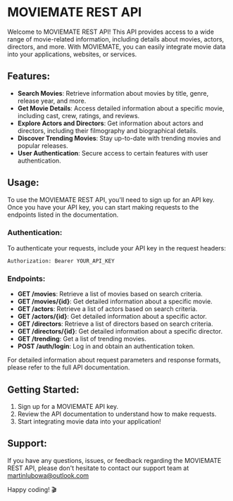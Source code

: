 # MOVIEMATE REST API

Welcome to MOVIEMATE REST API! This API provides access to a wide range of movie-related information, including details about movies, actors, directors, and more. With MOVIEMATE, you can easily integrate movie data into your applications, websites, or services.

## Features:

- **Search Movies**: Retrieve information about movies by title, genre, release year, and more.
- **Get Movie Details**: Access detailed information about a specific movie, including cast, crew, ratings, and reviews.
- **Explore Actors and Directors**: Get information about actors and directors, including their filmography and biographical details.
- **Discover Trending Movies**: Stay up-to-date with trending movies and popular releases.
- **User Authentication**: Secure access to certain features with user authentication.

## Usage:

To use the MOVIEMATE REST API, you'll need to sign up for an API key. Once you have your API key, you can start making requests to the endpoints listed in the documentation.

### Authentication:

To authenticate your requests, include your API key in the request headers:

```
Authorization: Bearer YOUR_API_KEY
```

### Endpoints:

- **GET /movies**: Retrieve a list of movies based on search criteria.
- **GET /movies/{id}**: Get detailed information about a specific movie.
- **GET /actors**: Retrieve a list of actors based on search criteria.
- **GET /actors/{id}**: Get detailed information about a specific actor.
- **GET /directors**: Retrieve a list of directors based on search criteria.
- **GET /directors/{id}**: Get detailed information about a specific director.
- **GET /trending**: Get a list of trending movies.
- **POST /auth/login**: Log in and obtain an authentication token.

For detailed information about request parameters and response formats, please refer to the full API documentation.

## Getting Started:

1. Sign up for a MOVIEMATE API key.
2. Review the API documentation to understand how to make requests.
3. Start integrating movie data into your application!

## Support:

If you have any questions, issues, or feedback regarding the MOVIEMATE REST API, please don't hesitate to contact our support team at martinlubowa@outlook.com

Happy coding! 🎬